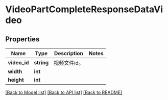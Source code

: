 # VideoPartCompleteResponseDataVideo

## Properties
Name | Type | Description | Notes
------------ | ------------- | ------------- | -------------
**video_id** | **string** | 视频文件id。 | 
**width** | **int** |  | 
**height** | **int** |  | 

[[Back to Model list]](../../README.md#documentation-for-models) [[Back to API list]](../../README.md#documentation-for-api-endpoints) [[Back to README]](../../README.md)


